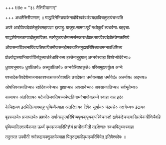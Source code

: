 +++
title = "३८ तैत्तिरीयाणाम्‌"

+++
अथतैत्तिरीयाणाम्‌ ॥ श्राद्धदिनेभिन्नपाकेनादौवैश्वदेवःदेवयज्ञादिचतुष्टयंचभवति

अपरे आदौवैश्वदेवांतेतुपंचमहायज्ञा इत्याहुः याजुषाःसामगाःपूर्वं मध्येकुर्वं त्यथर्वणाः बहवृचाः

श्राद्धशेषेणतत्राप्यादौतुसाग्रिकाः स्वर्गपुष्टयर्थमात्मसंस्कारार्थंप्रातःसायंवैश्वदेवौतंत्रेणकरिष्ये

औपासनाग्रिंपचनाग्रिंवाप्रतिष्ठापितमौपासनहोमवत्परिसमुह्यपरिषिच्यान्नमग्नावधिश्रित्य

प्रोक्ष्योद्वास्याभिघार्याग्रिंसंपूज्यान्नंत्रेधाविभज्य हस्तेनजुहुयात्‌ अग्नयेस्वाहा विश्वेभ्योदेवेभ्यः०

ध्रुवायभूमाय० ध्रुवक्षितये० अच्युतक्षितये० अग्नयेस्विष्टकृते० परिसमुह्यपर्युक्ष्य अग्नेः

पश्चादेकत्रैवदेशेव्यजनाकारश्चक्राकारोवाबलिः तत्रदेवताः धर्मायस्वाहा धर्मायेदं० अधर्माय० अद्भयः०

ओषधिवनस्पतिभ्यः० रक्षोदेवजनेभ्यः० ग्रुह्याभ्यः० अवसानेभ्यः० अवसानपतिभ्यः० सर्वभूतेभ्यः०

कामायः० अंतरिक्षाय० यदेजतिजगतियच्चचेष्टतिनाम्नोभागोयन्नाम्ने स्वाहा नाम्र इदं०

केचिद्वायव इदमितित्यागमाहुः पृथिव्यैस्वाहा अंतरिक्षाय० दिवे० सूर्याय० चंद्रमसे० नक्षत्रेभ्यः० इंद्राय०

बृहस्पतये० प्रजापतये० ब्रह्मणे० सर्वान्सकृत्परिषिच्यपृथक्‌पृथक्‌परिषेचनपक्षे द्वावेकंद्वेचचत्वारिप्रत्येकंत्रीणिचैवहि

पृथिव्यादिदशस्यैकमत ऊर्ध्वं पृथक्‌क्रमादितिज्ञेयं प्राचीनावीती तद्दक्षिणतः स्वधापितृभ्यःस्वाहा

तदुत्तरत उपवीती नमोरुद्रायपशुपतयेस्वाहा पितृरुद्रबलीपृथक्‌परिषिंचेत्‌ इतिवैश्वदेवः ॥

